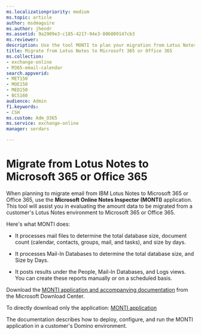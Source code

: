 ```yaml
---
ms.localizationpriority: medium
ms.topic: article
author: msdmaguire
ms.author: jhendr
ms.assetid: 9a2909e3-c185-4217-94e3-806809147cb3
ms.reviewer: 
description: Use the tool MONTI to plan your migration from Lotus Notes to Microsoft 365 or Office 365.
title: Migrate from Lotus Notes to Microsoft 365 or Office 365
ms.collection: 
- exchange-online
- M365-email-calendar
search.appverid:
- MET150
- MOE150
- MED150
- BCS160
audience: Admin
f1.keywords:
- CSH
ms.custom: Adm_O365
ms.service: exchange-online
manager: serdars

---
```


# Migrate from Lotus Notes to Microsoft 365 or Office 365

When planning to migrate email from IBM Lotus Notes to Microsoft 365 or Office 365, use the **Microsoft Online Notes Inspector (MONTI)** application. This tool will assist you in evaluating the amount data to be migrated from a customer's Lotus Notes environment to Microsoft 365 or Office 365.

Here's what MONTI does:

- It processes mail files to determine the total database size, document count (calendar, contacts, groups, mail, and tasks), and size by days.

- It processes Mail-In Databases to determine the total database size, and Size by Days.

- It posts results under the People, Mail-In Databases, and Logs views. You can create these reports manually or on a scheduled basis.

Download the [MONTI application and accompanying documentation](https://www.microsoft.com/download/details.aspx?id=29567) from the Microsoft Download Center.

To directly download only the application:  [MONTI application](https://download.microsoft.com/download/F/F/D/FFD6C34A-C9DB-4BE5-8504-2F912AB820C3/MONTI.exe.) 

The documentation describes how to deploy, configure, and run the MONTI application in a customer's Domino environment.

